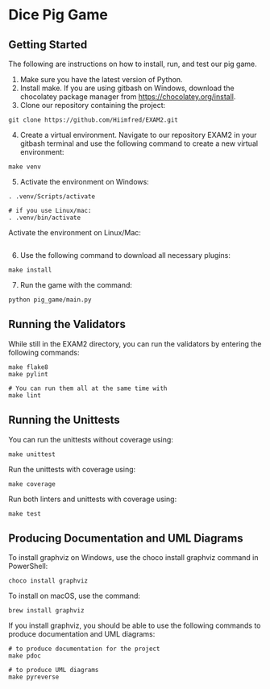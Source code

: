 # Dice Pig Game

## Getting Started
The following are instructions on how to install, run, and test our pig game.

1. Make sure you have the latest version of Python.
2. Install make. If you are using gitbash on Windows, download the chocolatey package manager from https://chocolatey.org/install.
3. Clone our repository containing the project: 
```
git clone https://github.com/Hiimfred/EXAM2.git
```
4. Create a virtual environment. Navigate to our repository EXAM2 in your gitbash terminal and use the following command to create a new virtual environment: 
```
make venv
```
5. Activate the environment on Windows: 
```
. .venv/Scripts/activate

# if you use Linux/mac:
. .venv/bin/activate
```
Activate the environment on Linux/Mac: 
```
```
6. Use the following command to download all necessary plugins: 
```
make install
```
7. Run the game with the command: 
```
python pig_game/main.py
```

## Running the Validators
While still in the EXAM2 directory, you can run the validators by entering the following commands:
```
make flake8
make pylint
```
```
# You can run them all at the same time with 
make lint
```

## Running the Unittests
You can run the unittests without coverage using: 
```
make unittest
```
Run the unittests with coverage using: 
```
make coverage
```
Run both linters and unittests with coverage using:
```
make test
```

## Producing Documentation and UML Diagrams

To install graphviz on Windows, use the choco install graphviz command in PowerShell:
```
choco install graphviz
```
To install on macOS, use the command:
```
brew install graphviz
``` 

If you install graphviz, you should be able to use the following commands to produce documentation and UML diagrams:
```
# to produce documentation for the project
make pdoc 
```
```
# to produce UML diagrams
make pyreverse
```
